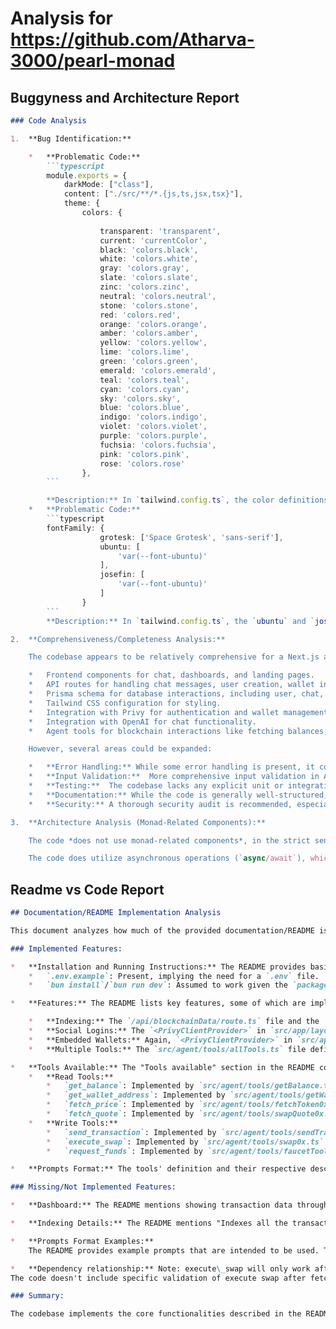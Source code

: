 
# Analysis for https://github.com/Atharva-3000/pearl-monad

## Buggyness and Architecture Report
```markdown
### Code Analysis

1.  **Bug Identification:**

    *   **Problematic Code:**
        ```typescript
        module.exports = {
        	darkMode: ["class"],
        	content: ["./src/**/*.{js,ts,jsx,tsx}"],
        	theme: {
            	colors: {
        			
            		transparent: 'transparent',
            		current: 'currentColor',
            		black: 'colors.black',
            		white: 'colors.white',
            		gray: 'colors.gray',
            		slate: 'colors.slate',
            		zinc: 'colors.zinc',
            		neutral: 'colors.neutral',
            		stone: 'colors.stone',
            		red: 'colors.red',
            		orange: 'colors.orange',
            		amber: 'colors.amber',
            		yellow: 'colors.yellow',
            		lime: 'colors.lime',
            		green: 'colors.green',
            		emerald: 'colors.emerald',
            		teal: 'colors.teal',
            		cyan: 'colors.cyan',
            		sky: 'colors.sky',
            		blue: 'colors.blue',
            		indigo: 'colors.indigo',
            		violet: 'colors.violet',
            		purple: 'colors.purple',
            		fuchsia: 'colors.fuchsia',
            		pink: 'colors.pink',
            		rose: 'colors.rose'
            	},
        ```

        **Description:** In `tailwind.config.ts`, the color definitions `black: 'colors.black'`, `white: 'colors.white'`, etc., are incorrect. These should reference the actual `colors` object from `tailwindcss/colors`.  The correct way to access these colors is, for instance, `black: colors.black`, `white: colors.white`, etc.  The current implementation will lead to the tailwind not applying default colors.
    *   **Problematic Code:**
        ```typescript
        fontFamily: {
        			grotesk: ['Space Grotesk', 'sans-serif'],
        			ubuntu: [
        				'var(--font-ubuntu)'
        			],
        			josefin: [
        				'var(--font-ubuntu)'
        			]
        		}
        ```
        **Description:** In `tailwind.config.ts`, the `ubuntu` and `josefin` font families are incorrectly defined. They are both pointing to `var(--font-ubuntu)`, which makes the `josefin` font family effectively the same as `ubuntu`. `josefin` font family should use its corresponding css variable (e.g. `var(--font-josefin)`).

2.  **Comprehensiveness/Completeness Analysis:**

    The codebase appears to be relatively comprehensive for a Next.js application implementing a chat interface with blockchain integration. It includes:

    *   Frontend components for chat, dashboards, and landing pages.
    *   API routes for handling chat messages, user creation, wallet information, and blockchain data retrieval.
    *   Prisma schema for database interactions, including user, chat, message, and rate limiting models.
    *   Tailwind CSS configuration for styling.
    *   Integration with Privy for authentication and wallet management.
    *   Integration with OpenAI for chat functionality.
    *   Agent tools for blockchain interactions like fetching balances, sending transactions, and performing swaps.

    However, several areas could be expanded:

    *   **Error Handling:** While some error handling is present, it could be more robust, especially in API routes and agent tools.  More specific error messages and logging would aid in debugging.
    *   **Input Validation:**  More comprehensive input validation in API routes to prevent unexpected data from being processed.
    *   **Testing:**  The codebase lacks any explicit unit or integration tests.  Adding tests would improve the reliability and maintainability.
    *   **Documentation:** While the code is generally well-structured, additional comments, especially in complex areas like the agent tools and blockchain data fetching, would be beneficial.
    *   **Security:** A thorough security audit is recommended, especially regarding private key handling and interaction with external APIs.

3.  **Architecture Analysis (Monad-Related Components):**

    The code *does not use monad-related components*, in the strict sense of using a Monad type constructor or related functional programming techniques. Instead, the term "monad" appears to be used as a branding element within the application (e.g., "monad-purple", "MONAD" token, Monad Testnet). There is no explicit use of `Maybe`, `Either`, `IO`, `Task`, or similar monad implementations.

    The code does utilize asynchronous operations (`async/await`), which can be considered *related* to monadic concepts, but are not the same. Asynchronous operations handle sequencing and potential errors, which monads can also address in a more structured way. However, the code does not take advantage of the formal benefits that monads offer, such as composability and error handling in a purely functional style.
```

## Readme vs Code Report
```markdown
## Documentation/README Implementation Analysis

This document analyzes how much of the provided documentation/README is implemented in the codebase.

### Implemented Features:

*   **Installation and Running Instructions:** The README provides basic instructions for installation and running the project. While the codebase doesn't directly implement these instructions, it provides the necessary files and structure for the instructions to be valid:
    *   `.env.example`: Present, implying the need for a `.env` file.
    *   `bun install`/`bun run dev`: Assumed to work given the `package.json` and project structure (although not explicitly present).

*   **Features:** The README lists key features, some of which are implemented in the codebase:

    *   **Indexing:** The `/api/blockchainData/route.ts` file and the `Dashboard` component (`src/app/chat/[chatId]/dashboard/page.tsx`) implement indexing by fetching and displaying transaction data.
    *   **Social Logins:** The `<PrivyClientProvider>` in `src/app/layout.tsx` suggests the use of Privy for authentication, implying social login functionality. The `/api/createUser/route.ts` API checks whether an user exist with its associated id.
    *   **Embedded Wallets:** Again, `<PrivyClientProvider>` in `src/app/layout.tsx` config shows the functionality of embedded wallets via `createOnLogin: 'users-without-wallets'`. Also `/api/wallet/route.ts` shows the usage of wallet.
    *   **Multiple Tools:** The `src/agent/tools/allTools.ts` file defines a set of tools, including price fetch, send transaction, swap, and faucet functionalities, indicating the implementation of multiple tools.

*   **Tools Available:** The "Tools available" section in the README corresponds directly to the tools defined in `src/agent/tools/allTools.ts`. There are read and write tools.
    *   **Read Tools:**
        *   `get_balance`: Implemented by `src/agent/tools/getBalance.ts`.
        *   `get_wallet_address`: Implemented by `src/agent/tools/getWalletAddress.ts`.
        *   `fetch_price`: Implemented by `src/agent/tools/fetchToken0x.ts`.
        *   `fetch_quote`: Implemented by `src/agent/tools/swapQuote0x.ts`.
    *   **Write Tools:**
        *   `send_transaction`: Implemented by `src/agent/tools/sendTransaction.ts`.
        *   `execute_swap`: Implemented by `src/agent/tools/swap0x.ts`.
        *   `request_funds`: Implemented by `src/agent/tools/faucetTool.ts`.

*   **Prompts Format:** The tools' definition and their respective description (the names and descriptions in the `ToolConfig` interface at  `src/agent/tools/allTools.ts`) is consistent with the README's prompt format.

### Missing/Not Implemented Features:

*   **Dashboard:** The README mentions showing transaction data through a Dashboard. The code includes `src/app/chat/[chatId]/dashboard/page.tsx`, which suggests a dashboard exists, but the README does not mention the details of the dashboard or how it's implemented. The dashboard retrieves blockchain data through the `/api/blockchainData` route.

*   **Indexing Details:** The README mentions "Indexes all the transaction happened using the platform". While transaction history is fetched and displayed in the `Dashboard` component, the codebase doesn't provide details on how the transactions are indexed and stored for quick retrieval. The transaction data is fetched in real time as needed, rather than being pre-indexed and stored.

*   **Prompts Format Examples:**
    The README provides example prompts that are intended to be used. The code doesn't include a explicit parser/formatter. But the agent is intended to work like that.

*   **Dependency relationship:** Note: execute\_swap will only work after fetch\_quote tool.
The code doesn't include specific validation of execute swap after fetch\_quote. The `executeSwapTool` will call `fetchQuoteTool` if individual token parameters were provided. But other than that, there is no explicit dependency validation between the two.

### Summary:

The codebase implements the core functionalities described in the README, particularly the AI-powered tools for interacting with the blockchain.  The implementation is primarily focused on the backend logic for processing transactions and providing wallet functionalities. There are some parts of the documentation that are not explicitely implemented such as indexing and its explicit validation. The dashboard retrieves and displays some indexed blockchain data.
```
